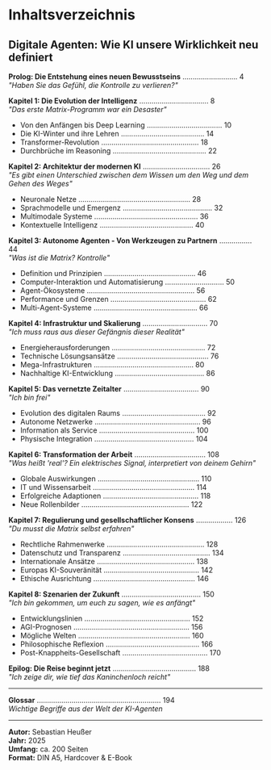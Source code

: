# Inhaltsverzeichnis

## Digitale Agenten: Wie KI unsere Wirklichkeit neu definiert

**Prolog: Die Entstehung eines neuen Bewusstseins** ........................... 4  
*"Haben Sie das Gefühl, die Kontrolle zu verlieren?"*

**Kapitel 1: Die Evolution der Intelligenz** .................................. 8  
*"Das erste Matrix-Programm war ein Desaster"*
- Von den Anfängen bis Deep Learning ..................................... 10
- Die KI-Winter und ihre Lehren ......................................... 14  
- Transformer-Revolution ................................................ 18
- Durchbrüche im Reasoning .............................................. 22

**Kapitel 2: Architektur der modernen KI** ................................. 26  
*"Es gibt einen Unterschied zwischen dem Wissen um den Weg und dem Gehen des Weges"*
- Neuronale Netze ....................................................... 28
- Sprachmodelle und Emergenz ............................................ 32
- Multimodale Systeme ................................................... 36
- Kontextuelle Intelligenz .............................................. 40

**Kapitel 3: Autonome Agenten - Von Werkzeugen zu Partnern** ................ 44  
*"Was ist die Matrix? Kontrolle"*
- Definition und Prinzipien ............................................. 46
- Computer-Interaktion und Automatisierung ............................. 50
- Agent-Ökosysteme ..................................................... 56
- Performance und Grenzen ............................................... 62
- Multi-Agent-Systeme ................................................... 66

**Kapitel 4: Infrastruktur und Skalierung** ................................ 70  
*"Ich muss raus aus dieser Gefängnis dieser Realität"*
- Energieherausforderungen .............................................. 72
- Technische Lösungsansätze ............................................. 76
- Mega-Infrastrukturen ................................................. 80
- Nachhaltige KI-Entwicklung ............................................ 86

**Kapitel 5: Das vernetzte Zeitalter** ..................................... 90  
*"Ich bin frei"*
- Evolution des digitalen Raums ......................................... 92
- Autonome Netzwerke .................................................... 96
- Information als Service ............................................... 100
- Physische Integration ................................................. 104

**Kapitel 6: Transformation der Arbeit** ................................... 108  
*"Was heißt 'real'? Ein elektrisches Signal, interpretiert von deinem Gehirn"*
- Globale Auswirkungen .................................................. 110
- IT und Wissensarbeit .................................................. 114
- Erfolgreiche Adaptionen ............................................... 118
- Neue Rollenbilder ..................................................... 122

**Kapitel 7: Regulierung und gesellschaftlicher Konsens** .................. 126  
*"Du musst die Matrix selbst erfahren"*
- Rechtliche Rahmenwerke ................................................ 128
- Datenschutz und Transparenz ........................................... 134
- Internationale Ansätze ................................................ 138
- Europas KI-Souveränität ............................................... 142
- Ethische Ausrichtung .................................................. 146

**Kapitel 8: Szenarien der Zukunft** ....................................... 150  
*"Ich bin gekommen, um euch zu sagen, wie es anfängt"*
- Entwicklungslinien .................................................... 152
- AGI-Prognosen ......................................................... 156
- Mögliche Welten ....................................................... 160
- Philosophische Reflexion .............................................. 166
- Post-Knappheits-Gesellschaft .......................................... 170

**Epilog: Die Reise beginnt jetzt** ......................................... 188  
*"Ich zeige dir, wie tief das Kaninchenloch reicht"*

---

**Glossar** ............................................................. 194  
*Wichtige Begriffe aus der Welt der KI-Agenten*

---

**Autor:** Sebastian Heußer  
**Jahr:** 2025  
**Umfang:** ca. 200 Seiten  
**Format:** DIN A5, Hardcover & E-Book